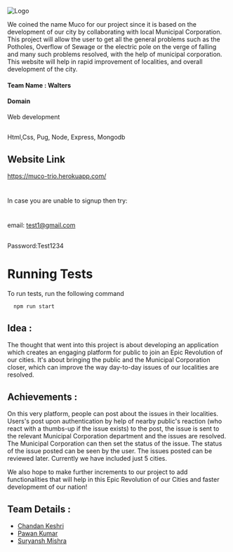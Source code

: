 ![Logo](https://i.ibb.co/X5wS36N/New-Project.png)

We coined the name Muco for our project since it is based on the development of our city by collaborating with local Municipal Corporation. This project will allow the user to get all the general problems such as the Potholes, Overflow of Sewage or the electric pole on the verge of falling and many such problems resolved, with the help of municipal corporation.
This website will help in rapid improvement of localities, and overall development of the city.


#### Team Name : Walters

#### Domain
Web development

## 
Html,Css, Pug, Node, Express, Mongodb

## Website Link 
https://muco-trio.herokuapp.com/
#
In case you are unable to signup then try:
#
email: test1@gmail.com
##
Password:Test1234

# Running Tests

To run tests, run the following command

```bash
  npm run start
```



## Idea :
The thought that went into this project is about developing an application which creates an engaging platform for public to join an Epic Revolution of our cities. It's about bringing the public and the Municipal Corporation closer, which can improve the way day-to-day issues of our localities are resolved. 

## Achievements :
On this very platform, people can post about the issues in their localities. Users's post upon authentication by help of nearby public's reaction (who react with a thumbs-up if the issue exists) to the post, the issue is sent to the relevant Municipal Corporation department and the issues are resolved. The Municipal Corporation can then set the status of the issue. The status of the issue posted can be seen by the user. The issues posted can be reviewed later. Currently we have included just 5 cities.

We also hope to make further increments to our project to add functionalities that will help in this Epic Revolution of our Cities and faster developmemt of our nation!




## Team Details :

- [Chandan Keshri](https://github.com/chandankeshri1812)
- [Pawan Kumar](https://github.com/Pawan608)
- [Suryansh Mishra](https://github.com/suryansh-mishra)
